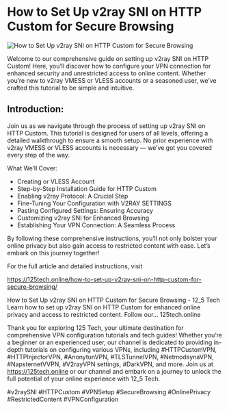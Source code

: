# How to Set Up v2ray SNI on HTTP Custom for Secure Browsing


<img src="https://125tech.online/wp-content/uploads/2024/04/1685847730872388-0-1-1024x581.jpg" alt=" How to Set Up v2ray SNI on HTTP Custom for Secure Browsing">

Welcome to our comprehensive guide on setting up v2ray SNI on HTTP Custom! Here, you’ll discover how to configure your VPN connection for enhanced security and unrestricted access to online content. Whether you’re new to v2ray VMESS or VLESS accounts or a seasoned user, we’ve crafted this tutorial to be simple and intuitive.

## Introduction:
Join us as we navigate through the process of setting up v2ray SNI on HTTP Custom. This tutorial is designed for users of all levels, offering a detailed walkthrough to ensure a smooth setup. No prior experience with v2ray VMESS or VLESS accounts is necessary — we’ve got you covered every step of the way.

What We’ll Cover:
- Creating or VLESS Account
- Step-by-Step Installation Guide for HTTP Custom
- Enabling v2ray Protocol: A Crucial Step
- Fine-Tuning Your Configuration with V2RAY SETTINGS
- Pasting Configured Settings: Ensuring Accuracy
- Customizing v2ray SNI for Enhanced Browsing
- Establishing Your VPN Connection: A Seamless Process

By following these comprehensive instructions, you’ll not only bolster your online privacy but also gain access to restricted content with ease. Let’s embark on this journey together!

For the full article and detailed instructions, visit

https://125tech.online/how-to-set-up-v2ray-sni-on-http-custom-for-secure-browsing/

How to Set Up v2ray SNI on HTTP Custom for Secure Browsing - 12_5 Tech
Learn how to set up v2ray SNI on HTTP Custom for enhanced online privacy and access to restricted content. Follow our…
125tech.online

Thank you for exploring 125 Tech, your ultimate destination for comprehensive VPN configuration tutorials and tech guides! Whether you’re a beginner or an experienced user, our channel is dedicated to providing in-depth tutorials on configuring various VPNs, including #HTTPCustomVPN, #HTTPInjectorVPN, #AnonytunVPN, #TLSTunnelVPN, #NetmodsynaVPN, #NapsternetVVPN, #V2rayVPN settings, #DarkVPN, and more. Join us at https://125tech.online or our channel and embark on a journey to unlock the full potential of your online experience with 12_5 Tech.

#v2raySNI #HTTPCustom #VPNSetup #SecureBrowsing #OnlinePrivacy #RestrictedContent #VPNConfiguration
